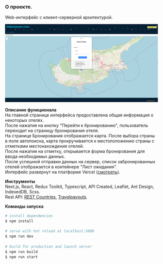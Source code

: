 ### О проекте.  
Web-интерфейс с клиент-серверной архитектурой.  

![Интерфейс в действии](public/preview.png) 

**Описание функционала**  
 На главной странице интерфейса предоставлена общая информация о некоторых отелях.  
 После нажатия на кнопку "Перейти к бронированию", пользователь переходит на страницу бронирования отеля.  
 На странице Бронирования отображается карта. После выбора страны в поле автопоиска, карта прокручивается к местоположению страны с отметками местонахождения отелей.  
 После нажатия на отметку, открывается форма бронирования для ввода необходимых данных.  
 После успешной отправки данных на сервер, список забронированных отелей отображается в контейнере "Лист ожидания".  
 Интерфейс развернут на платформе Vercel ([смотреть](https://booking-seven-kappa.vercel.app/)).  

 **Инструменты**  
 Next.js, React, Redux Toolkit, Typescript, API Created, Leaflet, Ant Design, IndexedDB, Scss.  
 Rest API: [REST Countries](https://restcountries.com/), [Travelpayouts](https://support.travelpayouts.com/hc/en-us/articles/115000343268-Hotels-data-API).  

 **Команды запуска**  
```bash
# install dependencies
$ npm install

# serve with hot reload at localhost:3000
$ npm run dev

# build for production and launch server
$ npm run build
$ npm run start
```
